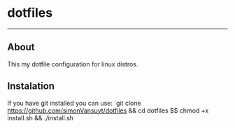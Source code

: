 # dotfiles
---
## About
This my dotfile configuration for linux distros.
## Instalation
If you have git installed you can use:
`git clone https://github.com/simonVansuyt/dotfiles && cd dotfiles $$ chmod +x install.sh && ./install.sh 